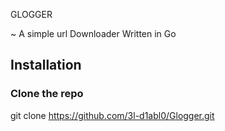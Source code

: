 GLOGGER

~ A simple url Downloader Written in Go

## Installation


### Clone the repo
git clone https://github.com/3l-d1abl0/Glogger.git
